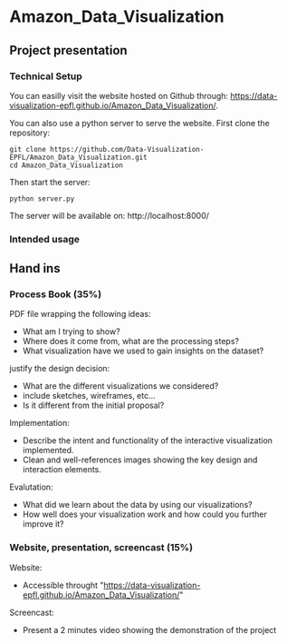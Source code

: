 # Amazon_Data_Visualization

## Project presentation

### Technical Setup

You can easilly visit the website hosted on Github through: https://data-visualization-epfl.github.io/Amazon_Data_Visualization/.

You can also use a python server to serve the website. First clone the repository:

```
git clone https://github.com/Data-Visualization-EPFL/Amazon_Data_Visualization.git
cd Amazon_Data_Visualization
```

Then start the server:

```
python server.py
```

The server will be available on: http://localhost:8000/

### Intended usage

## Hand ins

### Process Book (35%)

PDF file wrapping the following ideas:
- What am I trying to show?
- Where does it come from, what are the processing steps?
- What visualization have we used to gain insights on the dataset?

justify the design decision:
- What are the different visualizations we considered?
- include sketches, wireframes, etc...
- Is it different from the initial proposal?

Implementation:
- Describe the intent and functionality of the interactive visualization implemented.
- Clean and well-references images showing the key design and interaction elements.

Evalutation:
- What did we learn about the data by using our visualizations?
- How well does your visualization work and how could you further improve it?

### Website, presentation, screencast (15%)

Website:
- Accessible throught "https://data-visualization-epfl.github.io/Amazon_Data_Visualization/"

Screencast:
- Present a 2 minutes video showing the demonstration of the project

